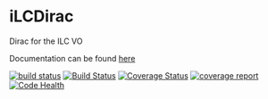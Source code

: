 iLCDirac
========

Dirac for the ILC VO

Documentation can be found [here](http://lcd-data.web.cern.ch/lcd-data/doc/ilcdiracdoc/)

[![build status](https://gitlab.cern.ch/CLICdp/iLCDirac/ILCDIRAC/badges/Rel-v28r0/build.svg)](https://gitlab.cern.ch/CLICdp/iLCDirac/ILCDIRAC/commits/Rel-v28r0)
[![Build Status](https://travis-ci.org/LCDsoft/ILCDIRAC.svg?branch=Rel-v28r0)](https://travis-ci.org/LCDsoft/ILCDIRAC)
[![Coverage Status](https://coveralls.io/repos/github/LCDsoft/ILCDIRAC/badge.svg?branch=Rel-v28r0)](https://coveralls.io/github/LCDsoft/ILCDIRAC?branch=Rel-v28r0)
[![coverage report](https://gitlab.cern.ch/CLICdp/iLCDirac/ILCDIRAC/badges/Rel-v28r0/coverage.svg)](https://gitlab.cern.ch/CLICdp/iLCDirac/ILCDIRAC/commits/Rel-v28r0)
[![Code Health](https://landscape.io/github/LCDsoft/ILCDIRAC/Rel-v28r0/landscape.svg?style=plastic)](https://landscape.io/github/LCDsoft/ILCDIRAC/Rel-v28r0)